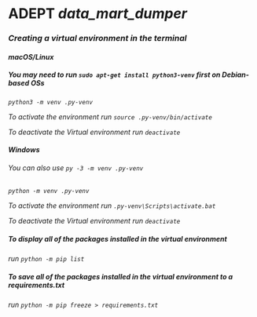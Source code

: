# ADEPT <i> data_mart_dumper <i/>

### Creating a virtual environment in the terminal 
#### macOS/Linux
##### You may need to run `sudo apt-get install python3-venv` first on Debian-based OSs
`python3 -m venv .py-venv`

To activate the environment run
`source .py-venv/bin/activate`

To deactivate the Virtual environment
run `deactivate`

#### Windows
###### You can also use `py -3 -m venv .py-venv`
`python -m venv .py-venv`

To activate the environment run
`.py-venv\Scripts\activate.bat`

To deactivate the Virtual environment
run `deactivate`


##### To display all of the packages installed in the virtual environment
run `python -m pip list`

##### To save all of the packages installed in the virtual environment to a <i>requirements.txt</i>
run `python -m pip freeze > requirements.txt`